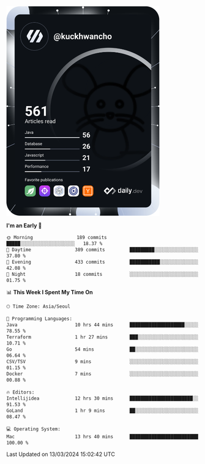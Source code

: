 <a href="https://app.daily.dev/kuckhwancho"><img src="https://github.com/kuckjwi0928/kuckjwi0928/blob/master/devcard.svg" width="400" alt="Kuckjwi Devcard"/></a>

<!--START_SECTION:waka-->
**I'm an Early 🐤** 

```text
🌞 Morning                189 commits         █████░░░░░░░░░░░░░░░░░░░░   18.37 % 
🌆 Daytime                389 commits         █████████░░░░░░░░░░░░░░░░   37.80 % 
🌃 Evening                433 commits         ███████████░░░░░░░░░░░░░░   42.08 % 
🌙 Night                  18 commits          ░░░░░░░░░░░░░░░░░░░░░░░░░   01.75 % 
```


📊 **This Week I Spent My Time On** 

```text
🕑︎ Time Zone: Asia/Seoul

💬 Programming Languages: 
Java                     10 hrs 44 mins      ████████████████████░░░░░   78.55 % 
Terraform                1 hr 27 mins        ███░░░░░░░░░░░░░░░░░░░░░░   10.71 % 
Go                       54 mins             ██░░░░░░░░░░░░░░░░░░░░░░░   06.64 % 
CSV/TSV                  9 mins              ░░░░░░░░░░░░░░░░░░░░░░░░░   01.15 % 
Docker                   7 mins              ░░░░░░░░░░░░░░░░░░░░░░░░░   00.88 % 

🔥 Editors: 
Intellijidea             12 hrs 30 mins      ███████████████████████░░   91.53 % 
GoLand                   1 hr 9 mins         ██░░░░░░░░░░░░░░░░░░░░░░░   08.47 % 

💻 Operating System: 
Mac                      13 hrs 40 mins      █████████████████████████   100.00 % 
```


 Last Updated on 13/03/2024 15:02:42 UTC
<!--END_SECTION:waka-->
